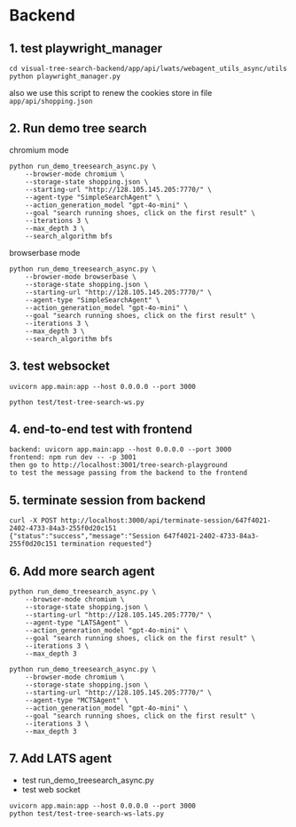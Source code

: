 # Backend
## 1. test playwright_manager
```
cd visual-tree-search-backend/app/api/lwats/webagent_utils_async/utils
python playwright_manager.py
```
also we use this script to renew the cookies store in file `app/api/shopping.json`

## 2. Run demo tree search
chromium mode
```
python run_demo_treesearch_async.py \
    --browser-mode chromium \
    --storage-state shopping.json \
    --starting-url "http://128.105.145.205:7770/" \
    --agent-type "SimpleSearchAgent" \
    --action_generation_model "gpt-4o-mini" \
    --goal "search running shoes, click on the first result" \
    --iterations 3 \
    --max_depth 3 \
    --search_algorithm bfs
```

browserbase mode
```
python run_demo_treesearch_async.py \
    --browser-mode browserbase \
    --storage-state shopping.json \
    --starting-url "http://128.105.145.205:7770/" \
    --agent-type "SimpleSearchAgent" \
    --action_generation_model "gpt-4o-mini" \
    --goal "search running shoes, click on the first result" \
    --iterations 3 \
    --max_depth 3 \
    --search_algorithm bfs
```


## 3. test websocket
```
uvicorn app.main:app --host 0.0.0.0 --port 3000

python test/test-tree-search-ws.py
```

## 4. end-to-end test with frontend
```
backend: uvicorn app.main:app --host 0.0.0.0 --port 3000
frontend: npm run dev -- -p 3001
then go to http://localhost:3001/tree-search-playground
to test the message passing from the backend to the frontend
```



## 5. terminate session from backend
```
curl -X POST http://localhost:3000/api/terminate-session/647f4021-2402-4733-84a3-255f0d20c151
{"status":"success","message":"Session 647f4021-2402-4733-84a3-255f0d20c151 termination requested"}
```

## 6. Add more search agent
```
python run_demo_treesearch_async.py \
    --browser-mode chromium \
    --storage-state shopping.json \
    --starting-url "http://128.105.145.205:7770/" \
    --agent-type "LATSAgent" \
    --action_generation_model "gpt-4o-mini" \
    --goal "search running shoes, click on the first result" \
    --iterations 3 \
    --max_depth 3
```

```
python run_demo_treesearch_async.py \
    --browser-mode chromium \
    --storage-state shopping.json \
    --starting-url "http://128.105.145.205:7770/" \
    --agent-type "MCTSAgent" \
    --action_generation_model "gpt-4o-mini" \
    --goal "search running shoes, click on the first result" \
    --iterations 3 \
    --max_depth 3
```

## 7. Add LATS agent
* test run_demo_treesearch_async.py
* test web socket
```
uvicorn app.main:app --host 0.0.0.0 --port 3000
python test/test-tree-search-ws-lats.py
```